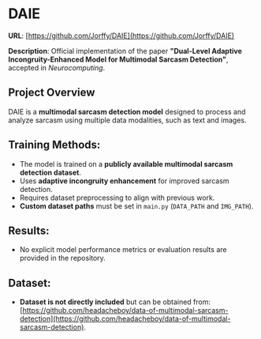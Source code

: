 # DAIE
**URL**: [https://github.com/Jorffy/DAIE](https://github.com/Jorffy/DAIE)

**Description**: Official implementation of the paper **"Dual-Level Adaptive Incongruity-Enhanced Model for Multimodal Sarcasm Detection"**, accepted in *Neurocomputing*.

## Project Overview
DAIE is a **multimodal sarcasm detection model** designed to process and analyze sarcasm using multiple data modalities, such as text and images.

## Training Methods:
- The model is trained on a **publicly available multimodal sarcasm detection dataset**.
- Uses **adaptive incongruity enhancement** for improved sarcasm detection.
- Requires dataset preprocessing to align with previous work.
- **Custom dataset paths** must be set in `main.py` (`DATA_PATH` and `IMG_PATH`).

## Results:
- No explicit model performance metrics or evaluation results are provided in the repository.

## Dataset:
- **Dataset is not directly included** but can be obtained from:  
  [https://github.com/headacheboy/data-of-multimodal-sarcasm-detection](https://github.com/headacheboy/data-of-multimodal-sarcasm-detection).
